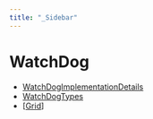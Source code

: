 ```yaml
---
title: "_Sidebar"
---
```


# WatchDog

* [WatchDogImplementationDetails](WatchDogImplementationDetails)
* [WatchDogTypes](WatchDogTypes)
* [[Grid](Grid)]
